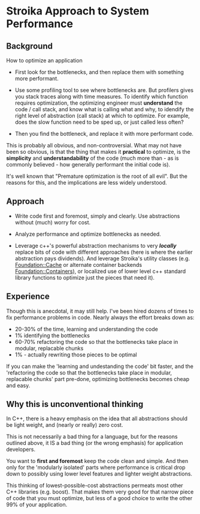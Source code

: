 # Stroika Approach to System Performance

## Background

How to optimize an application

- First look for the bottlenecks, and then replace them with something more performant.

- Use some profiling tool to see where bottlenecks are. But profilers gives you stack traces along with time measures. To identify which function requires optimization, the optimizing engineer must **understand** the code / call stack, and know what is calling what and why, to idendify the right level of abstraction (call stack) at which to optimize. For example, does the slow function need to be sped up, or just called less often?

- Then you find the bottleneck, and replace it with more performant code.

This is probably all obvious, and non-controversial. What may not have been so obvious, is that the thing that makes it **practical** to optimize, is the **simplicity** and **understandability** of the code (much more than - as is commonly believed - how generally performant the initial code is). 

It's well known that "Premature optimization is the root of all evil". But the reasons for this, and the implications are less widely understood. 

## Approach

- Write code first and foremost, simply and clearly. Use abstractions without (much) worry for cost.

- Analyze performance and optimize bottlenecks as needed.

- Leverage c++'s powerful abstraction mechanisms to very ***locally*** replace bits of code with different approaches (here is where the earlier abstraction pays dividends). And leverage Stroika's utility classes (e.g. [Foundation::Cache](../Library/Sources/Stroika/Foundation/Cache/) or alternate container backends [Foundation::Containers](../Library/Sources/Stroika/Foundation/Containers/ReadMe.md#Alternate-Backends-Feature)), or localized use of lower level c++ standard library functions to optimize just the pieces that need it).

## Experience

Though this is anecdotal, it may still help. I've been hired dozens of times to fix performance problems in code. Nearly always the effort breaks down as:

- 20-30% of the time, learning and understanding the code
- 1% identifying the bottlenecks
- 60-70% refactoring the code so that the bottlenecks take place in modular, replacable chunks
- 1% - actually rewriting those pieces to be optimal

If you can make the 'learning and undestanding the code' bit faster, and the 'refactoring the code so that the bottlenecks take place in modular, replacable chunks' part pre-done, optimizing bottlenecks becomes cheap and easy.

## Why this is unconventional thinking

In C++, there is a heavy emphasis on the idea that all abstractions should be light weight, and (nearly or really) zero cost.

This is not necessarily a bad thing for a language, but for the reasons outlined above, it IS a bad thing (or the wrong emphasis) for application developers.

You want to **first and foremost** keep the code clean and simple. And then only for the 'modularly isolated' parts where performance is critical
drop down to possibly using lower level features and lighter weight abstractions.

This thinking of lowest-possible-cost abstractions permeats most other C++ libraries (e.g. boost). That makes them very good for that
narrow piece of code that you must optimize, but less of a good choice to write the other 99% of your application.
